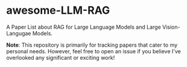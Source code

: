 # awesome-LLM-RAG
A Paper List about RAG for Large Language Models and Large Vision-Langugae Models.

**Note**: This repository is primarily for tracking papers that cater to my personal needs. However, feel free to open an issue if you believe I've overlooked any significant or exciting work!


